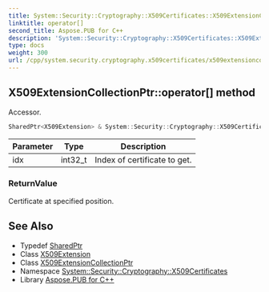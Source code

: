 ```yaml
---
title: System::Security::Cryptography::X509Certificates::X509ExtensionCollectionPtr::operator[] method
linktitle: operator[]
second_title: Aspose.PUB for C++
description: 'System::Security::Cryptography::X509Certificates::X509ExtensionCollectionPtr::operator[] method. Accessor in C++.'
type: docs
weight: 300
url: /cpp/system.security.cryptography.x509certificates/x509extensioncollectionptr/operator[]/
---
```

## X509ExtensionCollectionPtr::operator[] method


Accessor.

```cpp
SharedPtr<X509Extension> & System::Security::Cryptography::X509Certificates::X509ExtensionCollectionPtr::operator[](int32_t idx) const
```


| Parameter | Type | Description |
| --- | --- | --- |
| idx | int32_t | Index of certificate to get. |

### ReturnValue

Certificate at specified position.

## See Also

* Typedef [SharedPtr](../../../system/sharedptr/)
* Class [X509Extension](../../x509extension/)
* Class [X509ExtensionCollectionPtr](../)
* Namespace [System::Security::Cryptography::X509Certificates](../../)
* Library [Aspose.PUB for C++](../../../)
